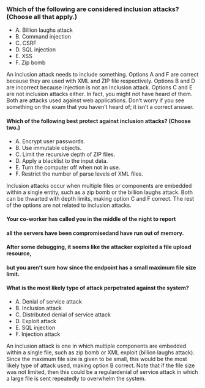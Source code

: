 ### Which of the following are considered inclusion attacks? (Choose all that apply.)
* A. Billion laughs attack
* B. Command injection
* C. CSRF
* D. SQL injection
* E. XSS
* F. Zip bomb

An inclusion attack needs to include something.
Options A and F are correct because they are used with XML and ZIP file respectively.
Options B and D are incorrect because injection is not an inclusion attack.
Options C and E are not inclusion attacks either.
In fact, you might not have heard of them.
Both are attacks used against web applications.
Don’t worry if you see something on the exam
that you haven’t heard of; it isn’t a correct answer.


#### Which of the following best protect against inclusion attacks? (Choose two.)
* A. Encrypt user passwords.
* B. Use immutable objects.
* C. Limit the recursive depth of ZIP files.
* D. Apply a blacklist to the input data.
* E. Turn the computer off when not in use.
* F. Restrict the number of parse levels of XML files.

Inclusion attacks occur when multiple files or components are embedded
within a single entity, such as a zip bomb or the billion laughs attack.
Both can be thwarted with depth limits, making option C and F correct.
The rest of the options are not related to inclusion attacks.

#### Your co-worker has called you in the middle of the night to report
#### all the servers have been compromisedand have run out of memory.
#### After some debugging, it seems like the attacker exploited a file upload resource,
#### but you aren’t sure how since the endpoint has a small maximum file size limit.
#### What is the most likely type of attack perpetrated against the system?

* A. Denial of service attack
* B. Inclusion attack
* C. Distributed denial of service attack
* D. Exploit attack
* E. SQL injection
* F. Injection attack

An inclusion attack is one in which multiple components are embedded within a single file,
such as zip bomb or XML exploit (billion laughs attack).
Since the maximum file size is given to be small,
this would be the most likely type of attack used, making option B correct.
Note that if the file size was not limited, then this could be a regulardenial
of service attack in which a large file is sent repeatedly to overwhelm the system.